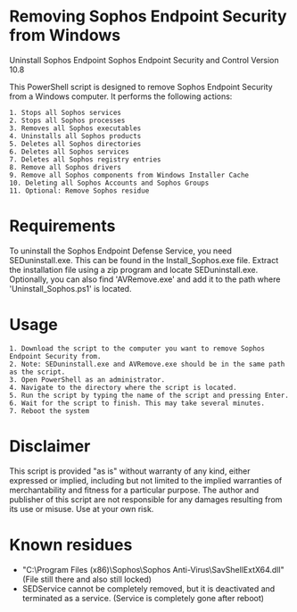 # Removing Sophos Endpoint Security from Windows
Uninstall Sophos Endpoint Sophos Endpoint Security and Control Version 10.8

This PowerShell script is designed to remove Sophos Endpoint Security from a Windows computer. It performs the following actions:

    1. Stops all Sophos services
    2. Stops all Sophos processes
    3. Removes all Sophos executables
    4. Uninstalls all Sophos products
    5. Deletes all Sophos directories
    6. Deletes all Sophos services
    7. Deletes all Sophos registry entries
    8. Remove all Sophos drivers
    9. Remove all Sophos components from Windows Installer Cache
    10. Deleting all Sophos Accounts and Sophos Groups
    11. Optional: Remove Sophos residue
    
# Requirements
To uninstall the Sophos Endpoint Defense Service, you need SEDuninstall.exe. This can be found in the Install_Sophos.exe file. Extract the installation file using a zip program and locate SEDuninstall.exe. Optionally, you can also find 'AVRemove.exe' and add it to the path where 'Uninstall_Sophos.ps1' is located.

# Usage
    1. Download the script to the computer you want to remove Sophos Endpoint Security from.
    2. Note: SEDuninstall.exe and AVRemove.exe should be in the same path as the script.
    3. Open PowerShell as an administrator.
    4. Navigate to the directory where the script is located.
    5. Run the script by typing the name of the script and pressing Enter.
    6. Wait for the script to finish. This may take several minutes.
    7. Reboot the system

# Disclaimer
This script is provided "as is" without warranty of any kind, either expressed or implied, including but not limited to the implied warranties of merchantability and fitness for a particular purpose. The author and publisher of this script are not responsible for any damages resulting from its use or misuse. Use at your own risk.

# Known residues
- "C:\Program Files (x86)\Sophos\Sophos Anti-Virus\SavShellExtX64.dll" (File still there and also still locked)
- SEDService cannot be completely removed, but it is deactivated and terminated as a service. (Service is completely gone after reboot) 
